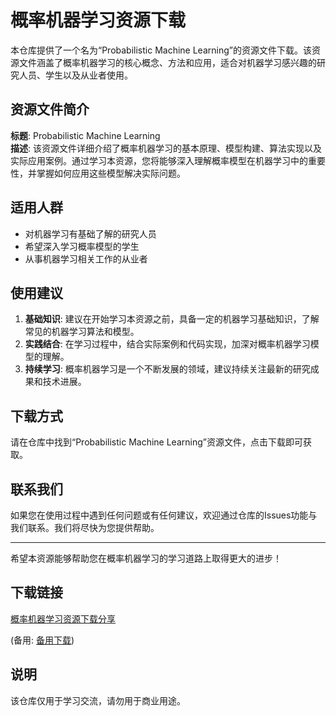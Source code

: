 # 概率机器学习资源下载

本仓库提供了一个名为“Probabilistic Machine Learning”的资源文件下载。该资源文件涵盖了概率机器学习的核心概念、方法和应用，适合对机器学习感兴趣的研究人员、学生以及从业者使用。

## 资源文件简介

**标题**: Probabilistic Machine Learning  
**描述**: 该资源文件详细介绍了概率机器学习的基本原理、模型构建、算法实现以及实际应用案例。通过学习本资源，您将能够深入理解概率模型在机器学习中的重要性，并掌握如何应用这些模型解决实际问题。

## 适用人群

- 对机器学习有基础了解的研究人员
- 希望深入学习概率模型的学生
- 从事机器学习相关工作的从业者

## 使用建议

1. **基础知识**: 建议在开始学习本资源之前，具备一定的机器学习基础知识，了解常见的机器学习算法和模型。
2. **实践结合**: 在学习过程中，结合实际案例和代码实现，加深对概率机器学习模型的理解。
3. **持续学习**: 概率机器学习是一个不断发展的领域，建议持续关注最新的研究成果和技术进展。

## 下载方式

请在仓库中找到“Probabilistic Machine Learning”资源文件，点击下载即可获取。

## 联系我们

如果您在使用过程中遇到任何问题或有任何建议，欢迎通过仓库的Issues功能与我们联系。我们将尽快为您提供帮助。

---

希望本资源能够帮助您在概率机器学习的学习道路上取得更大的进步！

## 下载链接
[概率机器学习资源下载分享](https://pan.quark.cn/s/2d9d26f685cc) 

(备用: [备用下载](https://pan.baidu.com/s/1KHEbaYhlvMlNjtz_NGuQ8Q?pwd=1234))

## 说明

该仓库仅用于学习交流，请勿用于商业用途。

